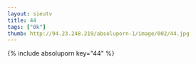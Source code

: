 ```yaml
--- 
layout: sieutv
title: 44
tags: ["0k"]
thumb: http://94.23.248.219/absoluporn-1/image/002/44.jpg
---
```

{% include absoluporn key="44" %} 
